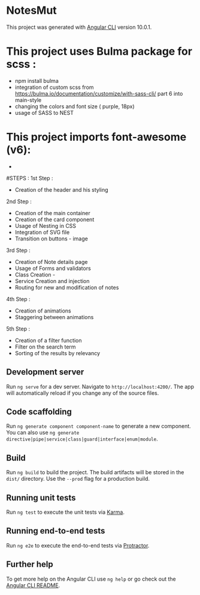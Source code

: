 # NotesMut

This project was generated with [Angular CLI](https://github.com/angular/angular-cli) version 10.0.1.

# This project uses Bulma package for scss : 
 - npm install bulma
 - integration of custom scss from https://bulma.io/documentation/customize/with-sass-cli/ part 6 into main-style
 - changing the colors and font size ( purple, 18px)
 - usage of SASS to NEST
 
# This project imports font-awesome (v6):
  - <script src="https://kit.fontawesome.com/5f4f505e48.js" crossorigin="anonymous"></script>


#STEPS :
1st Step :
  - Creation of the header and his styling

2nd Step :
  - Creation of the main container
  - Creation of the card component
  - Usage of Nesting in CSS
  - Integration of SVG file
  - Transition on buttons - image 
  
3rd Step :
  - Creation of Note details page
  - Usage of Forms and validators
  - Class Creation - 
  - Service Creation and injection
  - Routing for new and modification of notes
  
4th Step :
  - Creation of animations
  - Staggering between animations
  
5th Step :
  - Creation of a filter function
  - Filter on the search term
  - Sorting of the results by relevancy
  

 



## Development server

Run `ng serve` for a dev server. Navigate to `http://localhost:4200/`. The app will automatically reload if you change any of the source files.

## Code scaffolding

Run `ng generate component component-name` to generate a new component. You can also use `ng generate directive|pipe|service|class|guard|interface|enum|module`.

## Build

Run `ng build` to build the project. The build artifacts will be stored in the `dist/` directory. Use the `--prod` flag for a production build.

## Running unit tests

Run `ng test` to execute the unit tests via [Karma](https://karma-runner.github.io).

## Running end-to-end tests

Run `ng e2e` to execute the end-to-end tests via [Protractor](http://www.protractortest.org/).

## Further help

To get more help on the Angular CLI use `ng help` or go check out the [Angular CLI README](https://github.com/angular/angular-cli/blob/master/README.md).
